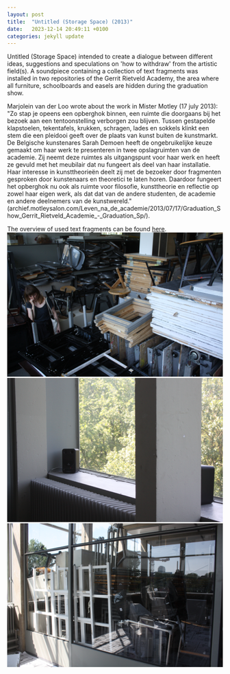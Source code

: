 ```yaml
---
layout: post
title:  "Untitled (Storage Space) (2013)"
date:   2023-12-14 20:49:11 +0100
categories: jekyll update
---
```


Untitled (Storage Space) intended to create a dialogue between different
ideas, suggestions and speculations on 'how to withdraw' from the
artistic field(s). A soundpiece containing a collection of text
fragments was installed in two repositories of the Gerrit Rietveld
Academy, the area where all furniture, schoolboards and easels are
hidden during the graduation show.

Marjolein van der Loo wrote about the work in Mister Motley (17 july
2013):\
"Zo stap je opeens een opberghok binnen, een ruimte die doorgaans bij
het bezoek aan een tentoonstelling verborgen zou blijven. Tussen
gestapelde klapstoelen, tekentafels, krukken, schragen, lades en sokkels
klinkt een stem die een pleidooi geeft over de plaats van kunst buiten
de kunstmarkt. De Belgische kunstenares Sarah Demoen heeft de
ongebruikelijke keuze gemaakt om haar werk te presenteren in twee
opslagruimten van de academie. Zij neemt deze ruimtes als uitgangspunt
voor haar werk en heeft ze gevuld met het meubilair dat nu fungeert als
deel van haar installatie. Haar interesse in kunsttheorieën deelt zij
met de bezoeker door fragmenten gesproken door kunstenaars en theoretici
te laten horen. Daardoor fungeert het opberghok nu ook als ruimte voor
filosofie, kunsttheorie en reflectie op zowel haar eigen werk, als dat
dat van de andere studenten, de academie en andere deelnemers van de
kunstwereld."\
(archief.motleysalon.com/Leven_na_de_academie/2013/07/17/Graduation_Show_Gerrit_Rietveld_Academie\_-\_Graduation_Sp/).

The overview of used text fragments can be found
[here](/uploads/2017/02/Fragments_storagespace.pdf).
![](/uploads/2017/02/IMG_6169.jpg)
![](/uploads/2017/02/IMG_6164.jpg)
![](/uploads/2017/02/IMG_6004.jpg)
